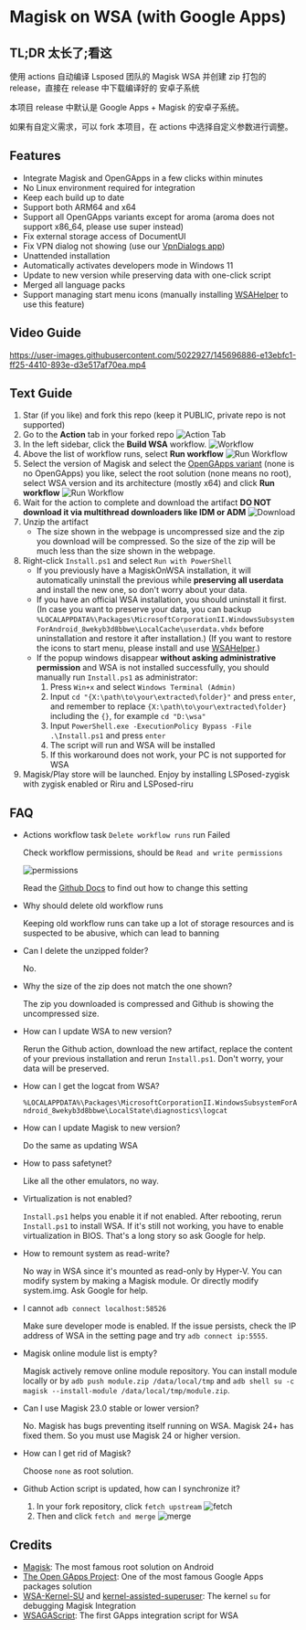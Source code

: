 # Magisk on WSA (with Google Apps)

## TL;DR 太长了;看这

使用 actions 自动编译 Lsposed 团队的 Magisk WSA 并创建 zip 打包的 release，直接在 release 中下载编译好的 安卓子系统

本项目 release 中默认是 Google Apps + Magisk 的安卓子系统。

如果有自定义需求，可以 fork 本项目，在 actions 中选择自定义参数进行调整。

## Features

- Integrate Magisk and OpenGApps in a few clicks within minutes
- No Linux environment required for integration
- Keep each build up to date
- Support both ARM64 and x64
- Support all OpenGApps variants except for aroma (aroma does not support x86_64, please use super instead)
- Fix external storage access of DocumentUI
- Fix VPN dialog not showing (use our [VpnDialogs app](https://github.com/LSPosed/VpnDialogs))
- Unattended installation
- Automatically activates developers mode in Windows 11
- Update to new version while preserving data with one-click script
- Merged all language packs
- Support managing start menu icons (manually installing [WSAHelper](https://github.com/LSPosed/WSAHelper/releases/latest) to use this feature)

## Video Guide

https://user-images.githubusercontent.com/5022927/145696886-e13ebfc1-ff25-4410-893e-d3e517af70ea.mp4

## Text Guide

1. Star (if you like) and fork this repo (keep it PUBLIC, private repo is not supported)
1. Go to the **Action** tab in your forked repo
    ![Action Tab](https://docs.github.com/assets/images/help/repository/actions-tab.png)
1. In the left sidebar, click the **Build WSA** workflow.
    ![Workflow](https://docs.github.com/assets/images/actions-select-workflow.png)
1. Above the list of workflow runs, select **Run workflow**
    ![Run Workflow](https://docs.github.com/assets/images/actions-workflow-dispatch.png)
1. Select the version of Magisk and select the [OpenGApps variant](https://github.com/opengapps/opengapps/wiki#variants) (none is no OpenGApps) you like, select the root solution (none means no root), select WSA version and its architecture (mostly x64) and click **Run workflow**
    ![Run Workflow](https://docs.github.com/assets/images/actions-manually-run-workflow.png)
1. Wait for the action to complete and download the artifact **DO NOT download it via multithread downloaders like IDM or ADM**
    ![Download](https://docs.github.com/assets/images/help/repository/artifact-drop-down-updated.png)
1. Unzip the artifact
    - The size shown in the webpage is uncompressed size and the zip you download will be compressed. So the size of the zip will be much less than the size shown in the webpage.
1. Right-click `Install.ps1` and select `Run with PowerShell`
    - If you previously have a MagiskOnWSA installation, it will automatically uninstall the previous while **preserving all userdata** and install the new one, so don't worry about your data.
    - If you have an official WSA installation, you should uninstall it first. (In case you want to preserve your data, you can backup `%LOCALAPPDATA%\Packages\MicrosoftCorporationII.WindowsSubsystemForAndroid_8wekyb3d8bbwe\LocalCache\userdata.vhdx` before uninstallation and restore it after installation.) (If you want to restore the icons to start menu, please install and use [WSAHelper](https://github.com/LSPosed/WSAHelper/releases/latest).)
    - If the popup windows disappear **without asking administrative permission** and WSA is not installed successfully, you should manually run `Install.ps1` as administrator:
        1. Press `Win+x` and select `Windows Terminal (Admin)`
        2. Input `cd "{X:\path\to\your\extracted\folder}"` and press `enter`, and remember to replace `{X:\path\to\your\extracted\folder}` including the `{}`, for example `cd "D:\wsa"`
        3. Input `PowerShell.exe -ExecutionPolicy Bypass -File .\Install.ps1` and press `enter`
        4. The script will run and WSA will be installed
        5. If this workaround does not work, your PC is not supported for WSA
1. Magisk/Play store will be launched. Enjoy by installing LSPosed-zygisk with zygisk enabled or Riru and LSPosed-riru

## FAQ

- Actions workflow task `Delete workflow runs` run Failed

    Check workflow permissions, should be `Read and write permissions`

     ![permissions](https://user-images.githubusercontent.com/40033067/168649322-dadaafc9-dd31-4922-afe1-8aa933b7b036.png)

     Read the [Github Docs](https://docs.github.com/en/repositories/managing-your-repositorys-settings-and-features/enabling-features-for-your-repository/managing-github-actions-settings-for-a-repository#configuring-the-default-github_token-permissions) to find out how to change this setting

- Why should delete old workflow runs

    Keeping old workflow runs can take up a lot of storage resources and is suspected to be abusive, which can lead to banning
- Can I delete the unzipped folder?

    No.
- Why the size of the zip does not match the one shown?

   The zip you downloaded is compressed and Github is showing the uncompressed size.
- How can I update WSA to new version?

    Rerun the Github action, download the new artifact, replace the content of your previous installation and rerun `Install.ps1`. Don't worry, your data will be preserved.
- How can I get the logcat from WSA?

    `%LOCALAPPDATA%\Packages\MicrosoftCorporationII.WindowsSubsystemForAndroid_8wekyb3d8bbwe\LocalState\diagnostics\logcat`
- How can I update Magisk to new version?

    Do the same as updating WSA
- How to pass safetynet?

    Like all the other emulators, no way.
- Virtualization is not enabled?

    `Install.ps1` helps you enable it if not enabled. After rebooting, rerun `Install.ps1` to install WSA. If it's still not working, you have to enable virtualization in BIOS. That's a long story so ask Google for help.
- How to remount system as read-write?

    No way in WSA since it's mounted as read-only by Hyper-V. You can modify system by making a Magisk module. Or directly modify system.img. Ask Google for help.
- I cannot `adb connect localhost:58526`

    Make sure developer mode is enabled. If the issue persists, check the IP address of WSA in the setting page and try `adb connect ip:5555`.
- Magisk online module list is empty?

    Magisk actively remove online module repository. You can install module locally or by `adb push module.zip /data/local/tmp` and `adb shell su -c magisk --install-module /data/local/tmp/module.zip`.
- Can I use Magisk 23.0 stable or lower version?

    No. Magisk has bugs preventing itself running on WSA. Magisk 24+ has fixed them. So you must use Magisk 24 or higher version.
- How can I get rid of Magisk?

    Choose `none` as root solution.
- Github Action script is updated, how can I synchronize it?

    1. In your fork repository, click `fetch upstream`
        ![fetch](https://docs.github.com/assets/cb-33284/images/help/repository/fetch-upstream-drop-down.png)
    1. Then and click `fetch and merge`
        ![merge](https://docs.github.com/assets/cb-128489/images/help/repository/fetch-and-merge-button.png)

## Credits

- [Magisk](https://github.com/topjohnwu/Magisk): The most famous root solution on Android
- [The Open GApps Project](https://opengapps.org): One of the most famous Google Apps packages solution
- [WSA-Kernel-SU](https://github.com/LSPosed/WSA-Kernel-SU) and [kernel-assisted-superuser](https://git.zx2c4.com/kernel-assisted-superuser/): The kernel `su` for debugging Magisk Integration
- [WSAGAScript](https://github.com/ADeltaX/WSAGAScript): The first GApps integration script for WSA

